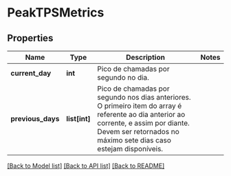 # PeakTPSMetrics

## Properties
Name | Type | Description | Notes
------------ | ------------- | ------------- | -------------
**current_day** | **int** | Pico de chamadas por segundo no dia. | 
**previous_days** | **list[int]** | Pico de chamadas por segundo nos dias anteriores. O primeiro item do array é referente ao dia anterior ao corrente, e assim por diante. Devem ser retornados no máximo sete dias caso estejam disponíveis. | 

[[Back to Model list]](../README.md#documentation-for-models) [[Back to API list]](../README.md#documentation-for-api-endpoints) [[Back to README]](../README.md)

